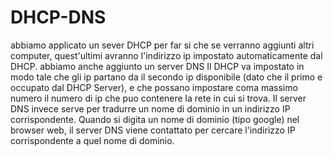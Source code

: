 # DHCP-DNS
abbiamo applicato un sever DHCP per far si che se verranno aggiunti altri computer, quest'ultimi avranno l'indirizzo ip impostato automaticamente dal DHCP. abbiamo anche aggiunto un server DNS
Il DHCP va impostato in modo tale che gli ip partano da il secondo ip disponibile 
(dato che il primo e occupato dal DHCP Server), e che possano impostare coma massimo numero il numero di ip che puo contenere la rete in cui si trova.
Il server DNS invece serve per tradurre un nome di dominio in un indirizzo IP corrispondente. Quando si digita un nome di dominio (tipo google) nel browser web, il server DNS viene contattato per cercare l'indirizzo IP corrispondente a quel nome di dominio.
